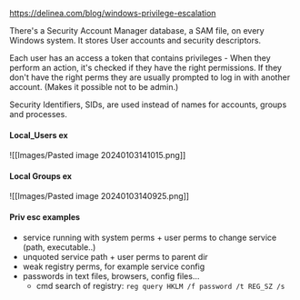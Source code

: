 
https://delinea.com/blog/windows-privilege-escalation

There's a Security Account Manager database, a SAM file, on every Windows system. It stores User accounts and security descriptors.

Each user has an access a token that contains privileges - When they perform an action, it's checked if they have the right permissions.
If they don't have the right perms they are usually prompted to log in with another account. (Makes it possible not to be admin.)

Security Identifiers, SIDs, are used instead of names for accounts, groups and processes.
#### Local_Users ex
![[Images/Pasted image 20240103141015.png]]

#### Local Groups ex
![[Images/Pasted image 20240103140925.png]]



#### Priv esc examples

- service running with system perms + user perms to change service (path, executable..)
- unquoted service path + user perms to parent dir
- weak registry perms, for example service config
- passwords in text files, browsers, config files...
	- cmd search of registry:  `reg query HKLM /f password /t REG_SZ /s`